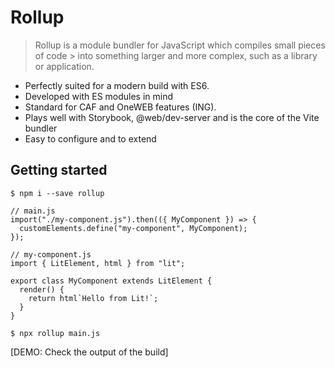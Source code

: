 # Rollup

> Rollup is a module bundler for JavaScript which compiles small pieces of code > into something larger and more complex, such as a library or application.

* Perfectly suited for a modern build with ES6.
* Developed with ES modules in mind
* Standard for CAF and OneWEB features (ING).
* Plays well with Storybook, @web/dev-server and is the core of the Vite bundler
* Easy to configure and to extend

## Getting started

```
$ npm i --save rollup
```

```
// main.js
import("./my-component.js").then(({ MyComponent }) => {
  customElements.define("my-component", MyComponent);
});
```

```
// my-component.js
import { LitElement, html } from "lit";

export class MyComponent extends LitElement {
  render() {
    return html`Hello from Lit!`;
  }
}
```

```
$ npx rollup main.js
```

[DEMO: Check the output of the build]
